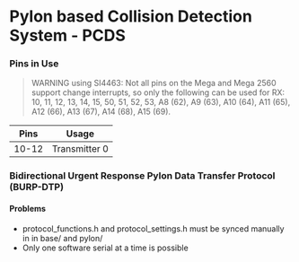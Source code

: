 # Pylon based Collision Detection System - PCDS

### Pins in Use

> WARNING using SI4463: Not all pins on the Mega and Mega 2560
> support change interrupts, so only the following
> can be used for RX: 10, 11, 12, 13, 14, 15,
> 50, 51, 52, 53, A8 (62), A9 (63), A10 (64),
> A11 (65), A12 (66), A13 (67), A14 (68), A15 (69).

|   Pins    |   Usage                       |
|-----------|-------------------------------|
|   10-12   |   Transmitter 0               |

### Bidirectional Urgent Response Pylon Data Transfer Protocol (BURP-DTP)

#### Problems
* protocol_functions.h and protocol_settings.h must be synced manually in in base/ and pylon/
* Only one software serial at a time is possible
